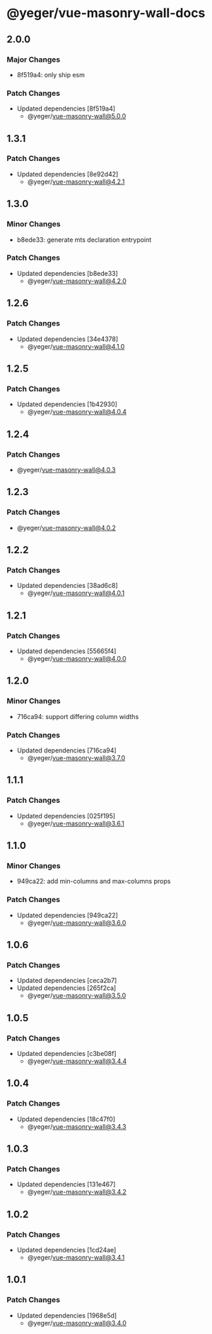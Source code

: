 # @yeger/vue-masonry-wall-docs

## 2.0.0

### Major Changes

- 8f519a4: only ship esm

### Patch Changes

- Updated dependencies [8f519a4]
  - @yeger/vue-masonry-wall@5.0.0

## 1.3.1

### Patch Changes

- Updated dependencies [8e92d42]
  - @yeger/vue-masonry-wall@4.2.1

## 1.3.0

### Minor Changes

- b8ede33: generate mts declaration entrypoint

### Patch Changes

- Updated dependencies [b8ede33]
  - @yeger/vue-masonry-wall@4.2.0

## 1.2.6

### Patch Changes

- Updated dependencies [34e4378]
  - @yeger/vue-masonry-wall@4.1.0

## 1.2.5

### Patch Changes

- Updated dependencies [1b42930]
  - @yeger/vue-masonry-wall@4.0.4

## 1.2.4

### Patch Changes

- @yeger/vue-masonry-wall@4.0.3

## 1.2.3

### Patch Changes

- @yeger/vue-masonry-wall@4.0.2

## 1.2.2

### Patch Changes

- Updated dependencies [38ad6c8]
  - @yeger/vue-masonry-wall@4.0.1

## 1.2.1

### Patch Changes

- Updated dependencies [55665f4]
  - @yeger/vue-masonry-wall@4.0.0

## 1.2.0

### Minor Changes

- 716ca94: support differing column widths

### Patch Changes

- Updated dependencies [716ca94]
  - @yeger/vue-masonry-wall@3.7.0

## 1.1.1

### Patch Changes

- Updated dependencies [025f195]
  - @yeger/vue-masonry-wall@3.6.1

## 1.1.0

### Minor Changes

- 949ca22: add min-columns and max-columns props

### Patch Changes

- Updated dependencies [949ca22]
  - @yeger/vue-masonry-wall@3.6.0

## 1.0.6

### Patch Changes

- Updated dependencies [ceca2b7]
- Updated dependencies [265f2ca]
  - @yeger/vue-masonry-wall@3.5.0

## 1.0.5

### Patch Changes

- Updated dependencies [c3be08f]
  - @yeger/vue-masonry-wall@3.4.4

## 1.0.4

### Patch Changes

- Updated dependencies [18c47f0]
  - @yeger/vue-masonry-wall@3.4.3

## 1.0.3

### Patch Changes

- Updated dependencies [131e467]
  - @yeger/vue-masonry-wall@3.4.2

## 1.0.2

### Patch Changes

- Updated dependencies [1cd24ae]
  - @yeger/vue-masonry-wall@3.4.1

## 1.0.1

### Patch Changes

- Updated dependencies [1968e5d]
  - @yeger/vue-masonry-wall@3.4.0
